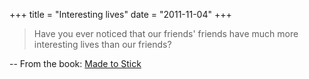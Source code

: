 +++
title = "Interesting lives"
date = "2011-11-04"
+++

> Have you ever noticed that our friends' friends have much more interesting
lives than our friends?

-- From the book: [Made to Stick](http://www.heathbrothers.com/madetostick/)

